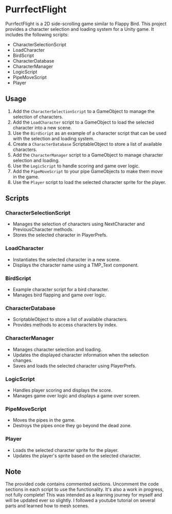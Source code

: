 # PurrfectFlight

PurrfectFlight is a 2D side-scrolling game similar to Flappy Bird. This project provides a character selection and loading system for a Unity game. It includes the following scripts:

- CharacterSelectionScript
- LoadCharacter
- BirdScript
- CharacterDatabase
- CharacterManager
- LogicScript
- PipeMoveScript
- Player

## Usage

1. Add the `CharacterSelectionScript` to a GameObject to manage the selection of characters.
2. Add the `LoadCharacter` script to a GameObject to load the selected character into a new scene.
3. Use the `BirdScript` as an example of a character script that can be used with the selection and loading system.
4. Create a `CharacterDatabase` ScriptableObject to store a list of available characters.
5. Add the `CharacterManager` script to a GameObject to manage character selection and loading.
6. Use the `LogicScript` to handle scoring and game over logic.
7. Add the `PipeMoveScript` to your pipe GameObjects to make them move in the game.
8. Use the `Player` script to load the selected character sprite for the player.

## Scripts

### CharacterSelectionScript

- Manages the selection of characters using NextCharacter and PreviousCharacter methods.
- Stores the selected character in PlayerPrefs.

### LoadCharacter

- Instantiates the selected character in a new scene.
- Displays the character name using a TMP_Text component.

### BirdScript

- Example character script for a bird character.
- Manages bird flapping and game over logic.

### CharacterDatabase

- ScriptableObject to store a list of available characters.
- Provides methods to access characters by index.

### CharacterManager

- Manages character selection and loading.
- Updates the displayed character information when the selection changes.
- Saves and loads the selected character using PlayerPrefs.

### LogicScript

- Handles player scoring and displays the score.
- Manages game over logic and displays a game over screen.

### PipeMoveScript

- Moves the pipes in the game.
- Destroys the pipes once they go beyond the dead zone.

### Player

- Loads the selected character sprite for the player.
- Updates the player's sprite based on the selected character.

## Note

The provided code contains commented sections. Uncomment the code sections in each script to use the functionality. It's also a work in progress, not fully complete! 
This was intended as a learning journey for myself and will be updated ever so slightly. 
I followed a youtube tutorial on several parts and learned how to mesh scenes.


